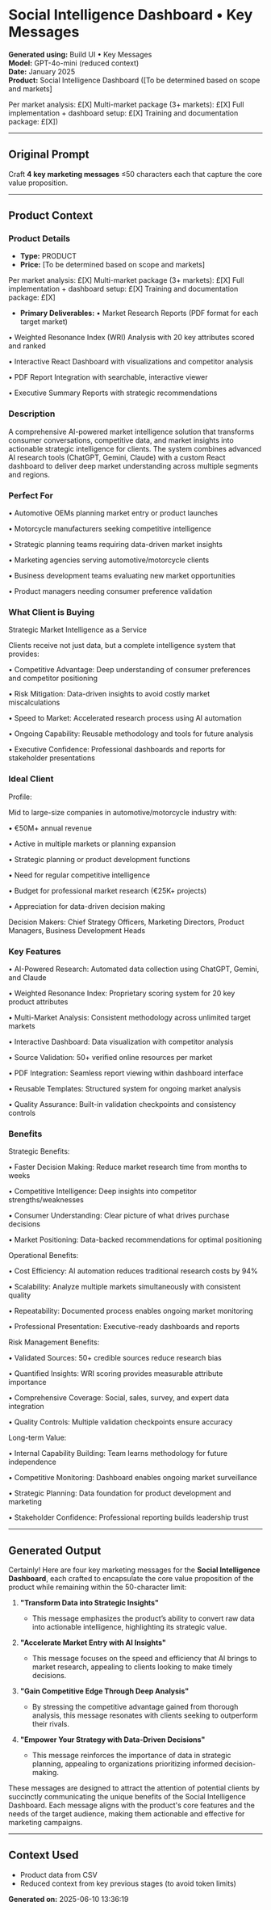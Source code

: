 # Social Intelligence Dashboard • Key Messages

**Generated using:** Build UI • Key Messages  
**Model:** GPT-4o-mini (reduced context)  
**Date:** January 2025  
**Product:** Social Intelligence Dashboard ([To be determined based on scope and markets] 

Per market analysis: £[X]
Multi-market package (3+ markets): £[X]
Full implementation + dashboard setup: £[X]
Training and documentation package: £[X])

---

## Original Prompt
Craft **4 key marketing messages** ≤50 characters each that capture the core value proposition.

---

## Product Context

### **Product Details**
- **Type:** PRODUCT
- **Price:** [To be determined based on scope and markets] 

Per market analysis: £[X]
Multi-market package (3+ markets): £[X]
Full implementation + dashboard setup: £[X]
Training and documentation package: £[X]
- **Primary Deliverables:** • Market Research Reports (PDF format for each target market)

• Weighted Resonance Index (WRI) Analysis with 20 key attributes scored and ranked

• Interactive React Dashboard with visualizations and competitor analysis

• PDF Report Integration with searchable, interactive viewer

• Executive Summary Reports with strategic recommendations

### **Description**
A comprehensive AI-powered market intelligence solution that transforms consumer conversations, competitive data, and market insights into actionable strategic intelligence for clients. The system combines advanced AI research tools (ChatGPT, Gemini, Claude) with a custom React dashboard to deliver deep market understanding across multiple segments and regions.

### **Perfect For**
• Automotive OEMs planning market entry or product launches

• Motorcycle manufacturers seeking competitive intelligence

• Strategic planning teams requiring data-driven market insights

• Marketing agencies serving automotive/motorcycle clients

• Business development teams evaluating new market opportunities

• Product managers needing consumer preference validation

### **What Client is Buying**
Strategic Market Intelligence as a Service 

Clients receive not just data, but a complete intelligence system that provides:

• Competitive Advantage: Deep understanding of consumer preferences and competitor positioning

• Risk Mitigation: Data-driven insights to avoid costly market miscalculations

• Speed to Market: Accelerated research process using AI automation

• Ongoing Capability: Reusable methodology and tools for future analysis

• Executive Confidence: Professional dashboards and reports for stakeholder presentations

### **Ideal Client**
Profile: 

Mid to large-size companies in automotive/motorcycle industry with:

• €50M+ annual revenue

• Active in multiple markets or planning expansion

• Strategic planning or product development functions

• Need for regular competitive intelligence

• Budget for professional market research (€25K+ projects)

• Appreciation for data-driven decision making

Decision Makers: Chief Strategy Officers, Marketing Directors, Product Managers, Business Development Heads

### **Key Features**
• AI-Powered Research: Automated data collection using ChatGPT, Gemini, and Claude

• Weighted Resonance Index: Proprietary scoring system for 20 key product attributes

• Multi-Market Analysis: Consistent methodology across unlimited target markets

• Interactive Dashboard: Data visualization with competitor analysis

• Source Validation: 50+ verified online resources per market

• PDF Integration: Seamless report viewing within dashboard interface

• Reusable Templates: Structured system for ongoing market analysis

• Quality Assurance: Built-in validation checkpoints and consistency controls

### **Benefits**
Strategic Benefits:

• Faster Decision Making: Reduce market research time from months to weeks

• Competitive Intelligence: Deep insights into competitor strengths/weaknesses

• Consumer Understanding: Clear picture of what drives purchase decisions

• Market Positioning: Data-backed recommendations for optimal positioning

Operational Benefits:

• Cost Efficiency: AI automation reduces traditional research costs by 94%

• Scalability: Analyze multiple markets simultaneously with consistent quality

• Repeatability: Documented process enables ongoing market monitoring

• Professional Presentation: Executive-ready dashboards and reports

Risk Management Benefits:

• Validated Sources: 50+ credible sources reduce research bias

• Quantified Insights: WRI scoring provides measurable attribute importance

• Comprehensive Coverage: Social, sales, survey, and expert data integration

• Quality Controls: Multiple validation checkpoints ensure accuracy

Long-term Value:

• Internal Capability Building: Team learns methodology for future independence

• Competitive Monitoring: Dashboard enables ongoing market surveillance

• Strategic Planning: Data foundation for product development and marketing

• Stakeholder Confidence: Professional reporting builds leadership trust

---

## Generated Output

Certainly! Here are four key marketing messages for the **Social Intelligence Dashboard**, each crafted to encapsulate the core value proposition of the product while remaining within the 50-character limit:

1. **"Transform Data into Strategic Insights"**
   - This message emphasizes the product’s ability to convert raw data into actionable intelligence, highlighting its strategic value.

2. **"Accelerate Market Entry with AI Insights"**
   - This message focuses on the speed and efficiency that AI brings to market research, appealing to clients looking to make timely decisions.

3. **"Gain Competitive Edge Through Deep Analysis"**
   - By stressing the competitive advantage gained from thorough analysis, this message resonates with clients seeking to outperform their rivals.

4. **"Empower Your Strategy with Data-Driven Decisions"**
   - This message reinforces the importance of data in strategic planning, appealing to organizations prioritizing informed decision-making.

These messages are designed to attract the attention of potential clients by succinctly communicating the unique benefits of the Social Intelligence Dashboard. Each message aligns with the product's core features and the needs of the target audience, making them actionable and effective for marketing campaigns.

---

## Context Used
- Product data from CSV
- Reduced context from key previous stages (to avoid token limits)

**Generated on:** 2025-06-10 13:36:19

